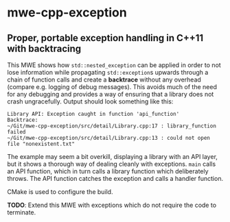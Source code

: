 # mwe-cpp-exception
## Proper, portable exception handling in C++11 with backtracing

This MWE shows how `std::nested_exception` can be applied in order to not lose information while propagating `std::exception`s
upwards through a chain of function calls and create a **backtrace** without any overhead (compare e.g. logging of debug messages).
This avoids much of the need for any debugging and provides a way of ensuring that a library does not crash ungracefully.
Output should look something like this:
```
Library API: Exception caught in function 'api_function'
Backtrace:
~/Git/mwe-cpp-exception/src/detail/Library.cpp:17 : library_function failed
~/Git/mwe-cpp-exception/src/detail/Library.cpp:13 : could not open file "nonexistent.txt"
```

The example may seem a bit overkill, displaying a library with an API layer, but it shows a thorough way of dealing cleanly with exceptions.
`main` calls an API function, which in turn calls a library function which deliberately throws. The API function catches the exception and
calls a handler function.

CMake is used to configure the build.

**TODO**: Extend this MWE with exceptions which do not require the code to terminate.
